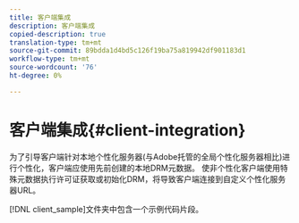 ```yaml
---
title: 客户端集成
description: 客户端集成
copied-description: true
translation-type: tm+mt
source-git-commit: 89bdda1d4bd5c126f19ba75a819942df901183d1
workflow-type: tm+mt
source-wordcount: '76'
ht-degree: 0%

---
```



# 客户端集成{#client-integration}

为了引导客户端针对本地个性化服务器(与Adobe托管的全局个性化服务器相比)进行个性化，客户端应使用先前创建的本地DRM元数据。 使非个性化客户端使用特殊元数据执行许可证获取或初始化DRM，将导致客户端连接到自定义个性化服务器URL。

[!DNL client_sample]文件夹中包含一个示例代码片段。
